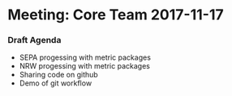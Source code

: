 # Meeting: Core Team 2017-11-17

### Draft Agenda

- SEPA progessing with metric packages
- NRW progessing with metric packages
- Sharing code on github
- Demo of git workflow